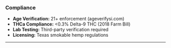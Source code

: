 ### Compliance
- **Age Verification:** 21+ enforcement (ageverifysi.com)
- **THCa Compliance:** <0.3% Delta-9 THC (2018 Farm Bill)
- **Lab Testing:** Third-party verification required
- **Licensing:** Texas smokable hemp regulations

---
